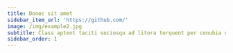 ```yaml
---
title: Donec sit amet
sidebar_item_url: 'https://github.com/'
image: /img/example2.jpg
subtitle: Class aptent taciti sociosqu ad litora torquent per conubia nostra
sidebar_order: 1
---
```


